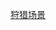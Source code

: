 [狩猎场景](https://wiki.y1ng.org/0x2_%20%E5%A8%81%E8%83%81%E7%8B%A9%E7%8C%8E/2x0_%E7%8B%A9%E7%8C%8E%E6%96%B9%E6%B3%95%E8%AE%BA/0x2_%E5%A8%81%E8%83%81%E7%8B%A9%E7%8C%8E%E5%AE%9E%E6%88%98/)